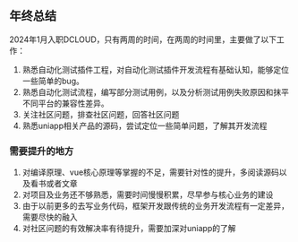 ## 年终总结

2024年1月入职DCLOUD，只有两周的时间，在两周的时间里，主要做了以下工作：

1. 熟悉自动化测试插件工程，对自动化测试插件开发流程有基础认知，能够定位一些简单的bug。
2. 熟悉自动化测试流程，编写部分测试用例，以及分析测试用例失败原因和抹平不同平台的兼容性差异。
3. 关注社区问题，排查社区问题，回答社区问题
4. 熟悉uniapp相关产品的源码，尝试定位一些简单问题，了解其开发流程

### 需要提升的地方

1. 对编译原理、vue核心原理等掌握的不足，需要针对性的提升，多阅读源码以及看书或者文章
2. 对项目及业务还不够熟悉，需要时间慢慢积累，尽早参与核心业务的建设
3. 由于以前更多的去写业务代码，框架开发跟传统的业务开发流程有一定差异，需要尽快的融入
4. 对社区问题的有效解决率有待提升，需要加深对uniapp的了解

